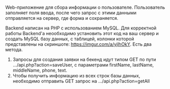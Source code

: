 Web-приложение для сбора информации о пользователе.
Пользователь заполняет поля ввода, после чего запрос с этими данными отправляется на сервер, где форма и сохраняется.

Backend написан на PHP с использованием MySQL.
Для корректной работы Backend'а неообходимо установить этот код на ваш сервер и создать MySQL базу данных, с таблицей, колонки которой представлены на скриншоте: https://imgur.com/a/yjlhOkY.
Есть два метода. 

1) Запросы для создания заявки на бекенд идут типом GET по пути .../api.php?action=saveUser, с параметрами firstName, lastName, middleName, phone, text.
2) Чтобы получить информацию из всех строк базы данных, необходимо отправить GET запрос на .../api.php?action=getAll

